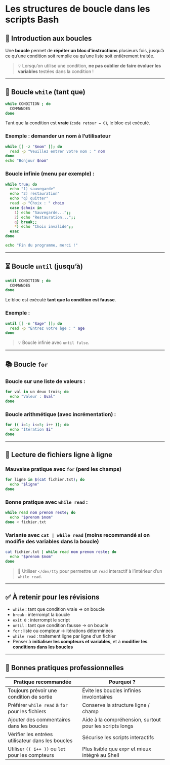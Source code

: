 # Les structures de boucle dans les scripts Bash

## 🔄 Introduction aux boucles

Une **boucle** permet de **répéter un bloc d’instructions** plusieurs fois, jusqu’à ce qu’une condition soit remplie ou qu’une liste soit entièrement traitée.

> 💡 Lorsqu’on utilise une condition, **ne pas oublier de faire évoluer les variables** testées dans la condition !

---

## 🔁 Boucle `while` (tant que)

```bash
while CONDITION ; do
  COMMANDES
done
```

Tant que la condition est **vraie** (`code retour = 0`), le bloc est exécuté.

### Exemple : demander un nom à l’utilisateur

```bash
while [[ -z "$nom" ]]; do
  read -p "Veuillez entrer votre nom : " nom
done
echo "Bonjour $nom"
```

### Boucle infinie (menu par exemple) :

```bash
while true; do
  echo "1) sauvegarde"
  echo "2) restauration"
  echo "q) quitter"
  read -p "Choix : " choix
  case $choix in
    1) echo "Sauvegarde...";;
    2) echo "Restauration...";;
    q) break;;
    *) echo "Choix invalide";;
  esac
done

echo "Fin du programme, merci !"
```

---

## ⏳ Boucle `until` (jusqu’à)

```bash
until CONDITION ; do
  COMMANDES
done
```

Le bloc est exécuté **tant que la condition est fausse**.

### Exemple :

```bash
until [[ -n "$age" ]]; do
  read -p "Entrez votre âge : " age
done
```

> 💡 Boucle infinie avec `until false`.

---

## 📚 Boucle `for`

### Boucle sur une **liste de valeurs** :

```bash
for val in un deux trois; do
  echo "Valeur : $val"
done
```

### Boucle **arithmétique** (avec incrémentation) :

```bash
for (( i=1; i<=5; i++ )); do
  echo "Itération $i"
done
```

---

## 🧾 Lecture de fichiers ligne à ligne

### Mauvaise pratique avec `for` (perd les champs)

```bash
for ligne in $(cat fichier.txt); do
  echo "$ligne"
done
```

### Bonne pratique avec `while read` :

```bash
while read nom prenom reste; do
  echo "$prenom $nom"
done < fichier.txt
```

### Variante avec `cat | while read` (moins recommandé si on modifie des variables dans la boucle)

```bash
cat fichier.txt | while read nom prenom reste; do
  echo "$prenom $nom"
done
```

> 📌 Utiliser `</dev/tty` pour permettre un `read` interactif à l’intérieur d’un `while read`.

---

## ✅ À retenir pour les révisions

- `while` : tant que condition vraie → on boucle
- `break` : interrompt la boucle
- `exit 0` : interrompt le script
- `until` : tant que condition fausse → on boucle
- `for` : liste ou compteur → itérations déterminées
- `while read` : traitement ligne par ligne d’un fichier
- Penser à **initialiser les compteurs et variables**, et à **modifier les conditions dans les boucles**

---

## 📌 Bonnes pratiques professionnelles

|Pratique recommandée|Pourquoi ?|
|---|---|
|Toujours prévoir une condition de sortie|Évite les boucles infinies involontaires|
|Préférer `while read` à `for` pour les fichiers|Conserve la structure ligne / champ|
|Ajouter des commentaires dans les boucles|Aide à la compréhension, surtout pour les scripts longs|
|Vérifier les entrées utilisateur dans les boucles|Sécurise les scripts interactifs|
|Utiliser `(( i++ ))` ou `let` pour les compteurs|Plus lisible que `expr` et mieux intégré au Shell|
